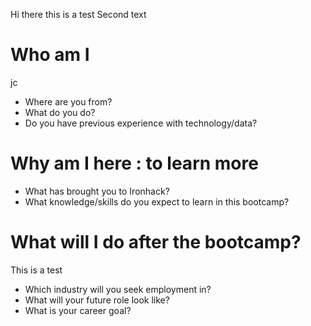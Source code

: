 Hi there this is a test
Second text
# Who am I
jc
* Where are you from?
* What do you do?
* Do you have previous experience with technology/data?

# Why am I here  : to learn more 

* What has brought you to Ironhack?
* What knowledge/skills do you expect to learn in this bootcamp?

# What will I do after the bootcamp?
This is a test 
* Which industry will you seek employment in?
* What will your future role look like?
* What is your career goal?

